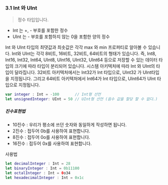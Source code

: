 ### 3.1 Int 와 UInt 
> 정수 타입입니다.

- Int 는 +, - 부호를 포함한 정수
- UInt 는 - 부호를 포함하지 않는 0을 포함한 양의 정수

Int 와 UInt 타입의 최댓값과 최솟값은 각각 max 와 min 프로퍼티로 알아볼 수 있습니다. Int와 UInt는 각각 8비트, 16비트, 32비트, 64비트의 형태가 있습니다. 즉, Int8, Int16, Int32, Int64, UInt8, UInt16, UInt32, UInt64 등으로 저장할 수 있는 데이터 타입의 크기에 따라 타입이 분리되어 있습니다. 시스템 아키텍처에 따라 Int 와 UInt의 타입이 달라집니다. 32비트 아키텍처에서는 Int32가 Int 타입으로, UInt32 가 UInt타입을 지정됩니다. 그리고 64비트 아키텍처에서 Int64가 Int 타입으로, UInt64가 UInt 타입으로 지정됩니다.

```swift
var integer : Int = -100       // Int형 선언
let unsignedInteger: UInt = 50 // UInt형 선언 (음수 값을 할당 할 수 없다.)
```
##### 진수표현법

- 10진수 : 우리가 평소에 쓰던 숫자와 동일하게 작성하면 됩니다.
- 2진수  : 접두어 0b를 사용하여 표현합니다.
- 8진수  : 접두어 0o를 사용하여 표현합니다.
- 16진수 : 접두어 0x를 사용하여 표현합니다.

사용법
```swift
let decimalInteger : Int = 28
let binaryInteger : Int = 0b11100
let octalInteger : Int = 0o34
let hexadecimalInteger : Int = 0x1c
```